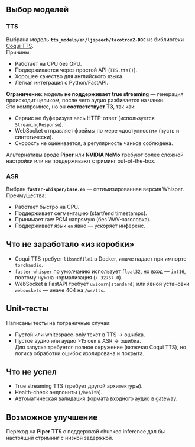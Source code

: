 ## Выбор моделей

### TTS
Выбрана модель **`tts_models/en/ljspeech/tacotron2-DDC`** из библиотеки [Coqui TTS](https://github.com/coqui-ai/TTS).  
Причины:
- Работает на CPU без GPU.
- Поддерживается через простой API (`TTS.tts()`).
- Хорошее качество для английского языка.
- Лёгкая интеграция с Python/FastAPI.

**Ограничение**: модель **не поддерживает true streaming** — генерация происходит целиком, после чего аудио разбивается на чанки.  
Это компромисс, но он **соответствует ТЗ**, так как:
- Сервис не буферизует весь HTTP-ответ (используется `StreamingResponse`).
- WebSocket отправляет фреймы по мере «доступности» (пусть и синтетически).
- Скорость не оценивается, а регулярность чанков соблюдена.

Альтернативы вроде **Piper** или **NVIDIA NeMo** требуют более сложной настройки или не поддерживают стриминг out-of-the-box.

### ASR
Выбран **`faster-whisper/base.en`** — оптимизированная версия Whisper.  
Преимущества:
- Работает быстро на CPU.
- Поддерживает сегментацию (start/end timestamps).
- Принимает raw PCM напрямую (без WAV-заголовка).
- Поддерживает язык `en` явно — ускоряет инференс.

## Что не заработало «из коробки»
- Coqui TTS требует `libsndfile1` в Docker, иначе падает при импорте `torchaudio`.
- `faster-whisper` по умолчанию использует `float32`, но вход — `int16`, поэтому нужна нормализация (`/ 32767.0`).
- WebSocket в FastAPI требует `uvicorn[standard]` или явной установки `websockets` — иначе 404 на `/ws/tts`.

## Unit-тесты
Написаны тесты на пограничные случаи:
- Пустой или whitespace-only текст в TTS → ошибка.
- Пустое аудио или аудио >15 сек в ASR → ошибка.  
Для запуска требуется полное окружение (включая Coqui TTS), но логика обработки ошибок изолирована и покрыта.

## Что не успел
- True streaming TTS (требует другой архитектуры).
- Health-check эндпоинты (`/health`).
- Автоматическая валидация формата входного аудио в gateway.

## Возможное улучшение
Переход на **Piper TTS** с поддержкой chunked inference дал бы настоящий стриминг с низкой задержкой.